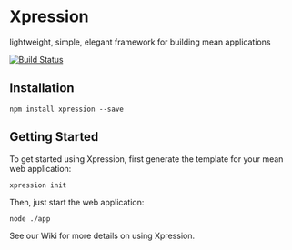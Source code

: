 Xpression
================

lightweight, simple, elegant framework for building mean applications

[![Build Status](https://travis-ci.org/onehilltech/xpression.svg?branch=master)](https://travis-ci.org/onehilltech/blueprint)

Installation
----------------

    npm install xpression --save
    
Getting Started
----------------

To get started using Xpression, first generate the template for your mean web
application:

    xpression init

Then, just start the web application:

    node ./app
    
See our Wiki for more details on using Xpression.
